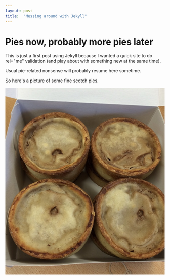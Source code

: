 ```yaml
---
layout: post
title:  "Messing around with Jekyll"
---
```


# Pies now, probably more pies later

This is just a first post using Jekyll because I wanted a quick site to do rel="me" validation (and play about with something new at the same time).

Usual pie-related nonsense will probably resume here sometime.

So here's a picture of some fine scotch pies.

![Pies in a box](/assets/2022-11-20-pies-in-a-box.jpeg)